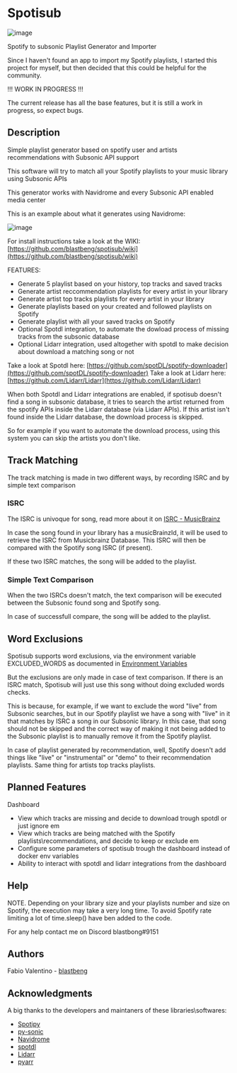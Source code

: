 # Spotisub
![image](https://github.com/user-attachments/assets/ad0740d9-e70c-4940-b98f-8d8b03deb200)

Spotify to subsonic Playlist Generator and Importer

Since I haven't found an app to import my Spotify playlists, I started this project for myself, but then decided that this could be helpful for the community. 

!!! WORK IN PROGRESS !!!

The current release has all the base features, but it is still a work in progress, so expect bugs.

## Description

Simple playlist generator based on spotify user and artists recommendations with Subsonic API support

This software will try to match all your Spotify playlists to your music library using Subsonic APIs

This generator works with Navidrome and every Subsonic API enabled media center 

This is an example about what it generates using Navidrome:

![image](https://github.com/user-attachments/assets/99f46930-2e8d-4330-aa73-10b094d0b70a)

For install instructions take a look at the WIKI: [https://github.com/blastbeng/spotisub/wiki](https://github.com/blastbeng/spotisub/wiki)


FEATURES:
* Generate 5 playlist based on your history, top tracks and saved tracks
* Generate artist reccommendation playlists for every artist in your library
* Generate artist top tracks playlists for every artist in your library
* Generate playlists based on your created and followed playlists on Spotify
* Generate playlist with all your saved tracks on Spotify
* Optional Spotdl integration, to automate the dowload process of missing tracks from the subsonic database
* Optional Lidarr integration, used altogether with spotdl to make decision about download a matching song or not

Take a look at Spotdl here: [https://github.com/spotDL/spotify-downloader](https://github.com/spotDL/spotify-downloader) 
Take a look at Lidarr here: [https://github.com/Lidarr/Lidarr](https://github.com/Lidarr/Lidarr)

When both Spotdl and Lidarr integrations are enabled, if spotisub doesn't find a song in subsonic database, it tries to search the artist returned from the spotify APIs inside the Lidarr database (via Lidarr APIs).
If this artist isn't found inside the Lidarr database, the download process is skipped.

So for example if you want to automate the download process, using this system you can skip the artists you don't like.

## Track Matching

The track matching is made in two different ways, by recording ISRC and by simple text comparison

### ISRC
The ISRC is univoque for song, read more about it on [ISRC - MusicBrainz](https://musicbrainz.org/doc/ISRC)

In case the song found in your library has a musicBrainzId, it will be used to retrieve the ISRC from Musicbrainz Database.
This ISRC will then be compared with the Spotify song ISRC (if present).

If these two ISRC matches, the song will be added to the playlist.

### Simple Text Comparison
When the two ISRCs doesn't match, the text comparison will be executed between the Subsonic found song and Spotify song.

In case of successfull compare, the song will be added to the playlist.

## Word Exclusions
Spotisub supports word exclusions, via the environment variable EXCLUDED_WORDS as documented in [Environment Variables](https://github.com/blastbeng/spotisub/wiki/Environment-Variables)

But the exclusions are only made in case of text comparison.
If there is an ISRC match, Spotisub will just use this song without doing excluded words checks.

This is because, for example, if we want to exclude the word "live" from Subsonic searches, but in our Spotify playlist we have a song with "live" in it that matches by ISRC a song in our Subsonic library.
In this case, that song should not be skipped and the correct way of making it not being added to the Subsonic playlist is to manually remove it from the Spotify playlist.

In case of playlist generated by recommendation, well, Spotify doesn't add things like "live" or "instrumental" or "demo" to their recommendation playlists.
Same thing for artists top tracks playlists.

## Planned Features

Dashboard
* View which tracks are missing and decide to download trough spotdl or just ignore em
* View which tracks are being matched with the Spotify playlists\recommendations, and decide to keep or exclude em
* Configure some parameters of spotisub trough the dashboard instead of docker env variables
* Ability to interact with spotdl and lidarr integrations from the dashboard

## Help

NOTE. Depending on your library size and your playlists number and size on Spotify, the execution may take a very long time.
To avoid Spotify rate limiting a lot of time.sleep() have ben added to the code.


For any help contact me on Discord blastbong#9151

## Authors

Fabio Valentino - [blastbeng](https://github.com/blastbeng)

## Acknowledgments

A big thanks to the developers and maintaners of these libraries\softwares:
* [Spotipy](https://github.com/spotipy-dev/spotipy)
* [py-sonic](https://github.com/crustymonkey/py-sonic)
* [Navidrome](https://github.com/navidrome/navidrome)
* [spotdl](https://github.com/spotDL/spotify-downloader) 
* [Lidarr](https://github.com/Lidarr/Lidarr) 
* [pyarr](https://github.com/totaldebug/pyarr) 

